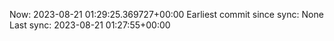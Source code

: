 Now: 2023-08-21 01:29:25.369727+00:00 Earliest commit since sync: None Last sync: 2023-08-21 01:27:55+00:00
